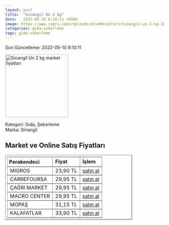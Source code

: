 ```yaml
---
layout: post
title:  "Sinangil Un 2 kg"
date:   2022-05-10 6:10:11 +0300
image: https://www.cagri.com//Uploads/UrunResimleri/sinangil-un-2-kg-1be4e-.jpg
categories: gida-sekerleme
tags: gida-sekerleme
---
```


Son Güncelleme: 2022-05-10 9:10:11

<img src="https://www.cagri.com//Uploads/UrunResimleri/sinangil-un-2-kg-1be4e-.jpg" width="200" alt="Sinangil Un 2 kg market fiyatları" />

Kategori: Gıda, Şekerleme
<br />
Marka: Sinangil

<h2>Market ve Online Satış Fiyatları</h2>

<table border="1" style="padding: 5px;width:80%;">
  <tr>
    <td style="padding: 5px;"><strong>Perakendeci</strong></td>
    <td><strong>Fiyat</strong></td>
    <td><strong>İşlem</strong></td>
  </tr>
  <tr>
              <td title="Migros">MIGROS</td>
              <td>23,90 TL</td>
              <td><a title="Migros" target="_blank" href="https://www.migros.com.tr/sinangil-un-2-kg-p-4c8c37">satın al</a></td>
            </tr><tr>
              <td title="CarrefourSA">CARREFOURSA</td>
              <td>29,95 TL</td>
              <td><a title="CarrefourSA" target="_blank" href="https://www.carrefoursa.com/sinangil-un-2-kg-p-30093531">satın al</a></td>
            </tr><tr>
              <td title="Çağrı Market">ÇAĞRI MARKET</td>
              <td>29,95 TL</td>
              <td><a title="Çağrı Market" target="_blank" href="https://www.cagri.com/sinangil-un-2-kg">satın al</a></td>
            </tr><tr>
              <td title="Macro Center">MACRO CENTER</td>
              <td>29,95 TL</td>
              <td><a title="Macro Center" target="_blank" href="https://www.macrocenter.com.tr/sinangil-un-2-kg-p-4c8c37">satın al</a></td>
            </tr><tr>
              <td title="Mopaş">MOPAŞ</td>
              <td>31,15 TL</td>
              <td><a title="Mopaş" target="_blank" href="https://mopas.com.tr/sinangil-un-2-kg/p/60069">satın al</a></td>
            </tr><tr>
              <td title="Kalafatlar">KALAFATLAR</td>
              <td>33,90 TL</td>
              <td><a title="Kalafatlar" target="_blank" href="https://www.kalafatlar.com/urun/sinangil-un-2-kg">satın al</a></td>
            </tr>
</table>
